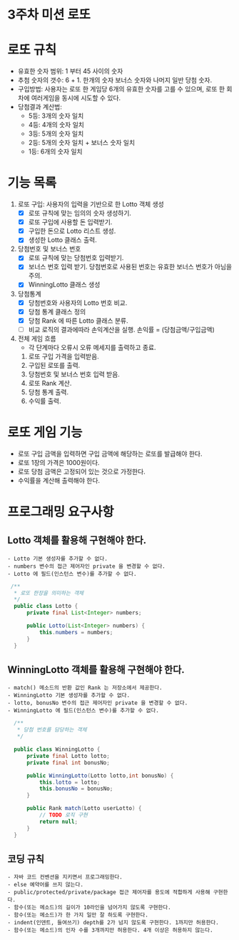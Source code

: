 
# 3주차 미션 로또

# 로또 규칙
  - 유효한 숫자 범위: 1 부터 45 사이의 숫자
  - 추첨 숫자의 갯수: 6 + 1. 한개의 숫자 보너스 숫자와 나머지 일반 당첨 숫자.
  - 구입방법: 사용자는 로또 한 게임당 6개의 유효한 숫자를 고를 수 있으며, 로또 한 회차에
  여러게임을 동시에 시도할 수 있다.
  - 당첨결과 계산법:
    * 5등: 3개의 숫자 일치
    * 4등: 4개의 숫자 일치
    * 3등: 5개의 숫자 일치
    * 2등: 5개의 숫자 일치 + 보너스 숫자 일치
    * 1등: 6개의 숫자 일치

# 기능 목록
  1. 로또 구입: 사용자의 입력을 기반으로 한 Lotto 객체 생성
     - [x] 로또 규칙에 맞는 임의의 숫자 생성하기.
     - [x] 로또 구입에 사용할 돈 입력받기.
     - [x] 구입한 돈으로 Lotto 리스트 생성.
     - [x] 생성한 Lotto 클래스 출력.

  2. 당첨번호 및 보너스 번호
     - [x] 로또 규칙에 맞는 당첨번호 입력받기.
     - [x] 보너스 번호 입력 받기. 당첨번호로 사용된 번호는 유효한 보너스 번호가 아님을 주의.
     - [x] WinningLotto 클래스 생성

  3. 당첨통계
     - [x] 당첨번호와 사용자의 Lotto 번호 비교.
     - [x] 당첨 통계 클래스 정의
     - [x] 당첨 Rank 에 따른 Lotto 클래스 분류.
     - [ ] 비교 로직의 결과에따라 손익계산을 실행. 손익률 = (당첨금액/구입금액)

  4. 전체 게임 흐름
     - 각 단계마다 오류시 오류 메세지를 출력하고 종료.
     1.  로또 구입 가격을 입력받음.
     2.  구입된 로또를 출력.
     3.  당첨번호 및 보너스 번호 입력 받음.
     4.  로또 Rank 계산.
     5.  당첨 통계 출력.
     6.  수익률 출력.


# 로또 게임 기능
  - 로또 구입 금액을 입력하면 구입 금액에 해당하는 로또를 발급해야 한다.
  - 로또 1장의 가격은 1000원이다.
  - 로또 당첨 금액은 고정되어 있는 것으로 가정한다.
  - 수익률을 계산해 출력해야 한다.


# 프로그래밍 요구사항
  ## Lotto 객체를 활용해 구현해야 한다.
    - Lotto 기본 생성자를 추가할 수 없다.
    - numbers 변수의 접근 제어자인 private 을 변경할 수 없다.
    - Lotto 에 필드(인스턴스 변수)를 추가할 수 없다.
```java
 /**
  * 로또 한장을 의미하는 객체
  */
  public class Lotto {
      private final List<Integer> numbers;

      public Lotto(List<Integer> numbers) {
          this.numbers = numbers;
      }
  }
```

  ## WinningLotto 객체를 활용해 구현해야 한다.
    - match() 메소드의 반환 값인 Rank 는 저장소에서 제공한다.
    - WinningLotto 기본 생성자를 추가할 수 없다.
    - lotto, bonusNo 변수의 접근 제어자인 private 을 변경할 수 없다.
    - WinningLotto 에 필드(인스턴스 변수)를 추가할 수 없다.
```java
  /**
   * 당첨 번호를 담당하는 객체
   */

  public class WinningLotto {
      private final Lotto lotto;
      private final int bonusNo;

      public WinningLotto(Lotto lotto,int bonusNo) {
          this.lotto = lotto;
          this.bonusNo = bonusNo;
      }

      public Rank match(Lotto userLotto) {
          // TODO 로직 구현
          return null;
      }
  }
```

  ## 코딩 규칙
    - 자바 코드 컨벤션을 지키면서 프로그래밍한다.
    - else 예약어를 쓰지 않는다.
    - public/protected/private/package 접근 제어자를 용도에 적합하게 사용해 구현한다.
    - 함수(또는 메소드)의 길이가 10라인을 넘어가지 않도록 구현한다.
    - 함수(또는 메소드)가 한 가지 일만 잘 하도록 구현한다.
    - indent(인덴트, 들여쓰기) depth를 2가 넘지 않도록 구현한다. 1까지만 허용한다.
    - 함수(또는 메소드)의 인자 수를 3개까지만 허용한다. 4개 이상은 허용하지 않는다.

